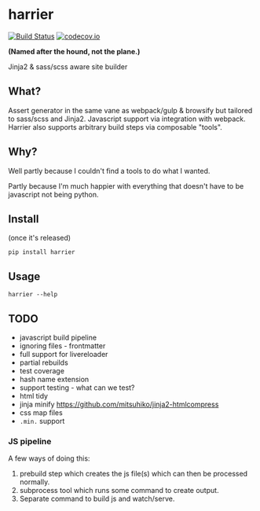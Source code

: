 harrier
=======

[![Build Status](https://travis-ci.org/samuelcolvin/harrier.svg?branch=master)](https://travis-ci.org/samuelcolvin/harrier)
[![codecov.io](https://codecov.io/github/samuelcolvin/harrier/coverage.svg?branch=master)](https://codecov.io/github/samuelcolvin/harrier?branch=master)

**(Named after the hound, not the plane.)**

Jinja2 & sass/scss aware site builder

## What?

Assert generator in the same vane as webpack/gulp & browsify but tailored to sass/scss and Jinja2.
Javascript support via integration with webpack. Harrier also supports arbitrary build steps via 
composable "tools".

## Why?

Well partly because I couldn't find a tools to do what I wanted.

Partly because I'm much happier with everything that doesn't have to be javascript not being python.

## Install

(once it's released)

    pip install harrier

## Usage

    harrier --help

## TODO

* javascript build pipeline 
* ignoring files - frontmatter
* full support for livereloader
* partial rebuilds
* test coverage
* hash name extension
* support testing - what can we test?
* html tidy
* jinja minify https://github.com/mitsuhiko/jinja2-htmlcompress
* css map files
* `.min.` support


### JS pipeline

A few ways of doing this:
1. prebuild step which creates the js file(s) which can then be processed normally.
2. subprocess tool which runs some command to create output.
3. Separate command to build js and watch/serve.
